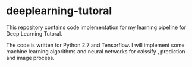 # deeplearning-tutoral
This repository contains code implementation for my learning pipeline for Deep Learning Tutoral.

The code is written for Python 2.7 and Tensorflow. I will implement some machine learning algorithms and neural networks 
for calssify , prediction and image process. 

